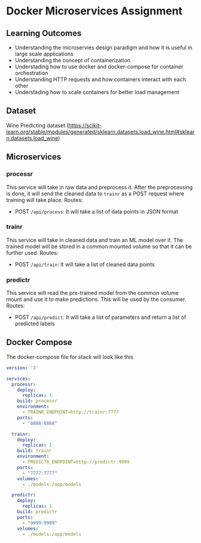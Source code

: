 # Docker Microservices Assignment

## Learning Outcomes
- Understanding the microservies design paradigm and how it is useful in large scale applications
- Understanding the concept of containerization
- Understading how to use docker and docker-compose for container orchestration
- Understanding HTTP requests and how containers interact with each other
- Understading how to scale containers for better load management


## Dataset
Wine Predicting dataset (https://scikit-learn.org/stable/modules/generated/sklearn.datasets.load_wine.html#sklearn.datasets.load_wine)

## Microservices

### processr
This service will take in raw data and preprocess it. After the preprocessing is done, it will send the cleaned data to `trainr` as a POST request where training will take place.
Routes:
- POST `/api/process`: It will take a list of data points in JSON format

### trainr
This service will take in cleaned data and train an ML model over it. The trained model will be stored in a common mounted volume so that it can be further used.
Routes:
- POST `/api/train`: It will take a list of cleaned data points 

### predictr
This service will read the pre-trained model from the common volume mount and use it to make predictions. This will be used by the consumer.
Routes:
- POST `/api/predict`: It will take a list of parameters and return a list of predicted labels

## Docker Compose

The docker-compose file for stack will look like this
```yaml
version: '3'

services:
  processr:
    deploy:
      replicas: 1
    build: processr
    environment:
      - TRAINR_ENDPOINT=http://trainr:7777
    ports:
      - "8888:8888"

  trainr:
    deploy:
      replicas: 1
    build: trainr
    environment:
      - PREDICTR_ENDPOINT=http://predictr:9999
    ports:
      - "7777:7777"
    volumes:
      - ./models:/app/models

  predictr:
    deploy:
      replicas: 1
    build: predictr
    ports:
      - "9999:9999"
    volumes:
      - ./models:/app/models
```
